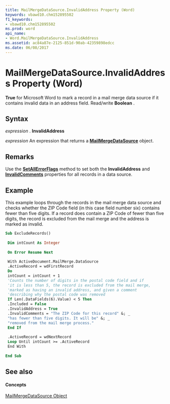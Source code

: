 ```yaml
---
title: MailMergeDataSource.InvalidAddress Property (Word)
keywords: vbawd10.chm152895502
f1_keywords:
- vbawd10.chm152895502
ms.prod: word
api_name:
- Word.MailMergeDataSource.InvalidAddress
ms.assetid: ac84a87e-2125-851d-90ab-42359898edcc
ms.date: 06/08/2017
---
```



# MailMergeDataSource.InvalidAddress Property (Word)

 **True** for Microsoft Word to mark a record in a mail merge data source if it contains invalid data in an address field. Read/write **Boolean** .


## Syntax

 _expression_ . **InvalidAddress**

 _expression_ An expression that returns a **[MailMergeDataSource](mailmergedatasource-object-word.md)** object.


## Remarks

Use the **[SetAllErrorFlags](mailmergedatasource-setallerrorflags-method-word.md)** method to set both the **InvalidAddress** and **[InvalidComments](mailmergedatasource-invalidcomments-property-word.md)** properties for all records in a data source.


## Example

This example loops through the records in the mail merge data source and checks whether the ZIP Code field (in this case field number six) contains fewer than five digits. If a record does contain a ZIP Code of fewer than five digits, the record is excluded from the mail merge and the address is marked as invalid.


```vb
Sub ExcludeRecords() 
 
 Dim intCount As Integer 
 
 On Error Resume Next 
 
 With ActiveDocument.MailMerge.DataSource 
 .ActiveRecord = wdFirstRecord 
 Do 
 intCount = intCount + 1 
 'Counts the number of digits in the postal code field and if 
 'it is less than 5, the record is excluded from the mail merge, 
 'marked as having an invalid address, and given a comment 
 'describing why the postal code was removed 
 If Len(.DataFields(6).Value) < 5 Then 
 .Included = False 
 .InvalidAddress = True 
 .InvalidComments = "The ZIP Code for this record" &; _ 
 "has fewer than five digits. It will be" &; _ 
 "removed from the mail merge process." 
 End If 
 
 .ActiveRecord = wdNextRecord 
 Loop Until intCount >= .ActiveRecord 
 End With 
 
End Sub
```


## See also


#### Concepts


[MailMergeDataSource Object](mailmergedatasource-object-word.md)

